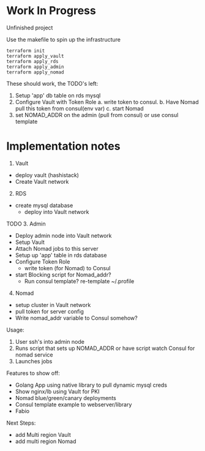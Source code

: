 # Work In Progress
Unfinished project

Use the makefile to spin up the infrastructure

```
terraform init
terraform apply_vault
terraform apply_rds
terraform apply_admin
terraform apply_nomad
```

These should work, the TODO's left:
1. Setup 'app' db table on rds mysql
2. Configure Vault with Token Role
  a. write token to consul.
  b. Have Nomad pull this token from consul(env var)
  c. start Nomad
3. set NOMAD_ADDR on the admin (pull from consul) or use consul template



# Implementation notes

1. Vault
  - deploy vault (hashistack)
  - Create Vault network

2. RDS
  - create mysql database
    - deploy into Vault network

TODO
3. Admin
  - Deploy admin node into Vault network
  - Setup Vault
  - Attach Nomad jobs to this server
  - Setup up 'app' table in rds database
  - Configure Token Role
    - write token (for Nomad) to Consul
  - start Blocking script for Nomad_addr?
    - Run consul template? re-template ~/.profile

4. Nomad
  - setup cluster in Vault network
  - pull token for server config
  - Write nomad_addr variable to Consul somehow?

Usage:
1. User ssh's into admin node
2. Runs script that sets up NOMAD_ADDR or have script watch Consul for nomad service
3. Launches jobs

Features to show off:
- Golang App using native library to pull dynamic mysql creds
- Show nginx/lb using Vault for PKI
- Nomad blue/green/canary deployments
- Consul template example to webserver/library
- Fabio

Next Steps:
- add Multi region Vault
- add multi region Nomad
